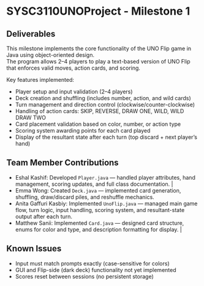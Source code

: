 # SYSC3110UNOProject - Milestone 1

## Deliverables 
This milestone implements the core functionality of the UNO Flip game in Java using object-oriented design.  
The program allows 2–4 players to play a text-based version of UNO Flip that enforces valid moves, action cards, and scoring.

Key features implemented:
- Player setup and input validation (2–4 players)
- Deck creation and shuffling (includes number, action, and wild cards)
- Turn management and direction control (clockwise/counter-clockwise)
- Handling of action cards: SKIP, REVERSE, DRAW ONE, WILD, WILD DRAW TWO
- Card placement validation based on color, number, or action type
- Scoring system awarding points for each card played
- Display of the resultant state after each turn (top discard + next player’s hand)

## Team Member Contributions
- Eshal Kashif: Developed `Player.java` — handled player attributes, hand management, scoring updates, and full class documentation. |
- Emma Wong: Created `Deck.java` — implemented card generation, shuffling, draw/discard piles, and reshuffle mechanics. 
- Anita Gaffuri Kasbiy: Implemented `UnoFlip.java` — managed main game flow, turn logic, input handling, scoring system, and resultant-state output after each turn.
- Matthew Sanii: Implemented `Card.java` — designed card structure, enums for color and type, and description formatting for display. |

## Known Issues
- Input must match prompts exactly (case-sensitive for colors)
- GUI and Flip-side (dark deck) functionality not yet implemented
- Scores reset between sessions (no persistent storage)
